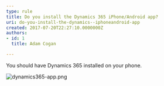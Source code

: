 ```yaml
---
type: rule
title: Do you install the Dynamics 365 iPhone/Android app?
uri: do-you-install-the-dynamics--iphoneandroid-app
created: 2017-07-20T22:27:10.0000000Z
authors:
- id: 1
  title: Adam Cogan

---
```




<span class='intro'> You should have Dynamics 365 installed on your phone.​<br> </span>

<dl class="image"><dt>​<img src="./dynamics365-app.png" alt="dynamics365-app.png" /></dt></dl><br>


